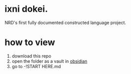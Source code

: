 # ixni dokei. 
NRD's first fully documented constructed language project.

# how to view
1. download this repo
2. open the folder as a vault in [obsidian](https://obsidian.md/)
3. go to -!START HERE.md
